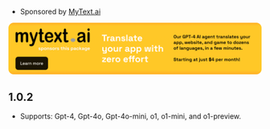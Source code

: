 * Sponsored by [MyText.ai](https://mytext.ai)

[![](./example/SponsoredByMyTextAi.png)](https://mytext.ai)

## 1.0.2

* Supports: Gpt-4, Gpt-4o, Gpt-4o-mini, o1, o1-mini, and o1-preview.
